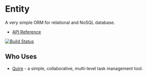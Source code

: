# Entity

A very simple ORM for relational and NoSQL database.

* [API Reference](http://www.dartdocs.org/documentation/entity/0.8.7)

[![Build Status](https://drone.io/github.com/rikulo/entity/status.png)](https://drone.io/github.com/rikulo/entity/latest)

## Who Uses

* [Quire](https://quire.io) - a simple, collaborative, multi-level task management tool.
